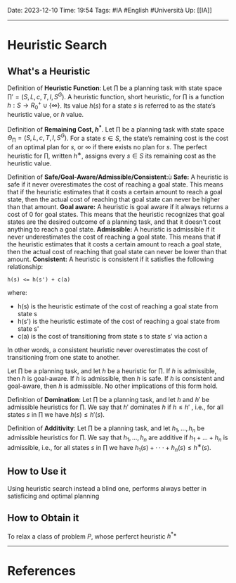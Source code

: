 Date: 2023-12-10
Time: 19:54
Tags: #IA #English #Università 
Up: [[IA]]

---
# Heuristic Search

## What's a Heuristic

Definition of **Heuristic Function**:
Let $\prod$ be a planning task with state space $\prod' = (S, L, c, T, I, S^G)$. A heuristic function, short heuristic, for $\prod$ is a function $h : S \rightarrow R^+_0 \cup \{\infty\}$. Its value $h(s)$ for a state $s$ is referred to as the state’s heuristic value, or $h$ value.

Definition of **Remaining Cost, $h^*$**. Let $\prod$ be a planning task with state space $\Theta_\prod = (S, L, c, T, I, S^G)$. For a state $s \in S$, the state’s remaining cost is the cost of an optimal plan for $s$, or $\infty$ if there exists no plan for $s$. The perfect heuristic for $\prod$, written $h^∗$, assigns every $s \in S$ its remaining cost as the heuristic value.

Definition of **Safe/Goal-Aware/Admissible/Consistent**:ù
**Safe:** A heuristic is safe if it never overestimates the cost of reaching a goal state. This means that if the heuristic estimates that it costs a certain amount to reach a goal state, then the actual cost of reaching that goal state can never be higher than that amount.
**Goal aware:** A heuristic is goal aware if it always returns a cost of 0 for goal states. This means that the heuristic recognizes that goal states are the desired outcome of a planning task, and that it doesn't cost anything to reach a goal state.
**Admissible:** A heuristic is admissible if it never underestimates the cost of reaching a goal state. This means that if the heuristic estimates that it costs a certain amount to reach a goal state, then the actual cost of reaching that goal state can never be lower than that amount.
**Consistent:** A heuristic is consistent if it satisfies the following relationship:

```
h(s) <= h(s') + c(a)
```

where:

- h(s) is the heuristic estimate of the cost of reaching a goal state from state s
- h(s') is the heuristic estimate of the cost of reaching a goal state from state s'
- c(a) is the cost of transitioning from state s to state s' via action a

In other words, a consistent heuristic never overestimates the cost of transitioning from one state to another.

Let $\prod$ be a planning task, and let $h$ be a heuristic for $\prod$. If $h$ is admissible, then $h$ is goal-aware. If $h$ is admissible, then $h$ is safe. If $h$ is consistent and goal-aware, then $h$ is admissible. No other implications of this form hold.

Definition of **Domination**: 
Let $\prod$ be a planning task, and let $h$ and $h'$ be admissible heuristics for $\prod$. We say that $h'$ dominates $h$ if $h \leq h'$ , i.e., for all states $s$ in $\prod$ we have $h(s) \leq h' (s)$.

Definition of **Additivity**:
Let $\prod$ be a planning task, and let $h_1, \dots, h_n$ be admissible heuristics for $\prod$. We say that $h_1, . . . , h_n$ are additive if $h_1 + \dots + h_n$ is admissible, i.e., for all states $s$ in $\prod$ we have $h_1(s) + · · · + h_n(s) ≤ h^∗ (s)$.

## How to Use it

Using heuristic search instead a blind one, performs always better in satisficing and optimal planning

## How to Obtain it

To relax a class of problem $P$, whose perferct heuristic $h^**$

---
# References
